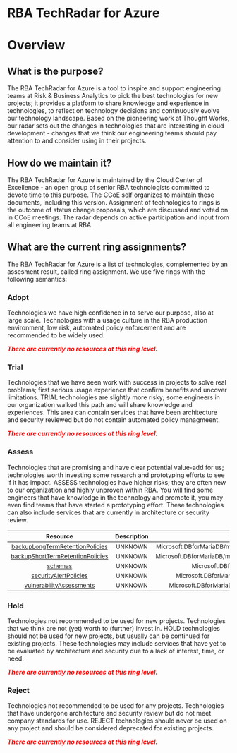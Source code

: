 
RBA TechRadar for Azure
=======================

# Overview

## What is the purpose?


The RBA TechRadar for Azure is a tool to inspire and support engineering teams at Risk & Business Analytics to pick the best technologies for new projects; it provides a platform to share knowledge and experience in technologies, to reflect on technology decisions and continuously evolve our technology landscape.  Based on the pioneering work at Thought Works, our radar sets out the changes in technologies that are interesting in cloud development - changes that we think our engineering teams should pay attention to and consider using in their projects.
## How do we maintain it?


The RBA TechRadar for Azure is maintained by the Cloud Center of Excellence - an open group of senior RBA technologists committed to devote time to this purpose.  The CCoE self organizes to maintain these documents, including this version.  Assignment of technologies to rings is the outcome of status change proposals, which are discussed and voted on in CCoE meetings.  The radar depends on active participation and input from all engineering teams at RBA.
## What are the current ring assignments?


The RBA TechRadar for Azure is a list of technologies, complemented by an assesment result, called ring assignment.  We use five rings with the following semantics:
### Adopt


Technologies we have high confidence in to serve our purpose, also at large scale.  Technologies with a usage culture in the RBA production environment, low risk, automated policy enforcement and are recommended to be widely used.  
  
***<font color="red"> There are currently no resources at this ring level. </font>***
### Trial


Technologies that we have seen work with success in projects to solve real problems;  first serious usage experience that confirm benefits and uncover limitations.  TRIAL technologies are slightly more risky; some engineers in our organization walked this path and will share knowledge and experiences.  This area can contain services that have been architecture and security reviewed but do not contain automated policy managmeent.  
  
***<font color="red"> There are currently no resources at this ring level. </font>***
### Assess


Technologies that are promising and have clear potential value-add for us; technologies worth investing some research and prototyping efforts to see if it has impact.  ASSESS technologies have higher risks;  they are often new to our organization and highly unproven within RBA.  You will find some engineers that have knowledge in the technology and promote it, you may even find teams that have started a prototyping effort.  These technologies can also include services that are currently in architecture or security review.  

|<sub>Resource</sub>|<sub>Description</sub>|<sub>Path</sub>|<sub>Status</sub>|
| :---: | :---: | :---: | :---: |
|<sub>[backupLongTermRetentionPolicies](https://github.com/openrba/python-azure-techradar/tree/master/Microsoft.DBforMariaDB/managedInstances/databases/backupLongTermRetentionPolicies)</sub>|<sub>UNKNOWN</sub>|<sub>Microsoft.DBforMariaDB/managedInstances/databases/backupLongTermRetentionPolicies</sub>|<sub>ASSESS</sub>|
|<sub>[backupShortTermRetentionPolicies](https://github.com/openrba/python-azure-techradar/tree/master/Microsoft.DBforMariaDB/managedInstances/databases/backupShortTermRetentionPolicies)</sub>|<sub>UNKNOWN</sub>|<sub>Microsoft.DBforMariaDB/managedInstances/databases/backupShortTermRetentionPolicies</sub>|<sub>ASSESS</sub>|
|<sub>[schemas](https://github.com/openrba/python-azure-techradar/tree/master/Microsoft.DBforMariaDB/managedInstances/databases/schemas)</sub>|<sub>UNKNOWN</sub>|<sub>Microsoft.DBforMariaDB/managedInstances/databases/schemas</sub>|<sub>ASSESS</sub>|
|<sub>[securityAlertPolicies](https://github.com/openrba/python-azure-techradar/tree/master/Microsoft.DBforMariaDB/managedInstances/databases/securityAlertPolicies)</sub>|<sub>UNKNOWN</sub>|<sub>Microsoft.DBforMariaDB/managedInstances/databases/securityAlertPolicies</sub>|<sub>ASSESS</sub>|
|<sub>[vulnerabilityAssessments](https://github.com/openrba/python-azure-techradar/tree/master/Microsoft.DBforMariaDB/managedInstances/databases/vulnerabilityAssessments)</sub>|<sub>UNKNOWN</sub>|<sub>Microsoft.DBforMariaDB/managedInstances/databases/vulnerabilityAssessments</sub>|<sub>ASSESS</sub>|

### Hold


Technologies not recommended to be used for new projects. Technologies that we think are not (yet) worth to (further) invest in.  HOLD technologies should not be used for new projects, but usually can be continued for existing projects.  These technologies may include services that have yet to be evaluated by architecture and security due to a lack of interest, time, or need.  
  
***<font color="red"> There are currently no resources at this ring level. </font>***
### Reject


Technologies not recommended to be used for any projects. Technologies that have undergone architecture and security review but do not meet company standards for use.  REJECT technologies should never be used on any project and should be considered deprecated for existing projects.  
  
***<font color="red"> There are currently no resources at this ring level. </font>***
